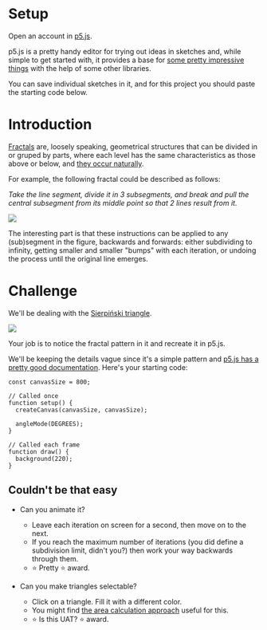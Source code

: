 # Setup

Open an account in [p5.js](https://editor.p5js.org/).

p5.js is a pretty handy editor for trying out ideas in sketches and, while simple to get started with, it provides a base for [some pretty impressive things](https://showcase.p5js.org/#/2021-All/The-ASL-Machine/) with the help of some other libraries.

You can save individual sketches in it, and for this project you should paste the starting code below.

# Introduction

[Fractals](https://en.wikipedia.org/wiki/Fractal_curve) are, loosely speaking, geometrical structures that can be divided in or gruped by parts, where each level has the same characteristics as those above or below, and [they occur naturally](https://webecoist.momtastic.com/2008/09/07/17-amazing-examples-of-fractals-in-nature/).

For example, the following fractal could be described as follows:

*Take the line segment, divide it in 3 subsegments, and break and pull the central subsegment from its middle point so that 2 lines result from it.*

![](https://georgemdallas.files.wordpress.com/2014/05/fractal4.jpg)

The interesting part is that these instructions can be applied to any (sub)segment in the figure, backwards and forwards: either subdividing to infinity, getting smaller and smaller "bumps" with each iteration, or undoing the process until the original line emerges.

# Challenge

We'll be dealing with the [Sierpiński triangle](https://en.wikipedia.org/wiki/Sierpi%C5%84ski_triangle).

![](https://upload.wikimedia.org/wikipedia/commons/thumb/a/ad/Sierpinski-Trigon-7.svg/1024px-Sierpinski-Trigon-7.svg.png)

Your job is to notice the fractal pattern in it and recreate it in p5.js.

We'll be keeping the details vague since it's a simple pattern and [p5.js has a pretty good documentation](https://p5js.org/reference/). Here's your starting code:

```
const canvasSize = 800;

// Called once
function setup() {
  createCanvas(canvasSize, canvasSize);

  angleMode(DEGREES);
}

// Called each frame
function draw() {
  background(220);
}
```

## Couldn't be that easy

* Can you animate it?
  * Leave each iteration on screen for a second, then move on to the next.
  * If you reach the maximum number of iterations (you did define a subdivision limit, didn't you?) then work your way backwards through them.
  * ⭐ Pretty ⭐ award.

* Can you make triangles selectable?
  * Click on a triangle. Fill it with a different color.
  * You might find [the area calculation approach](https://www.geeksforgeeks.org/check-whether-a-given-point-lies-inside-a-triangle-or-not/) useful for this.
  * ⭐ Is this UAT? ⭐ award.

